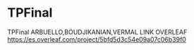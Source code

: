 # TPFinal
TPFinal ARBUELLO,BOUDJIKANIAN,VERMAL
LINK OVERLEAF https://es.overleaf.com/project/5bfd5d3c54e09a07c06b39f0
